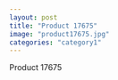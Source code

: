 ```yaml
---
layout: post
title: "Product 17675"
image: "product17675.jpg"
categories: "category1"
---
```

Product 17675
